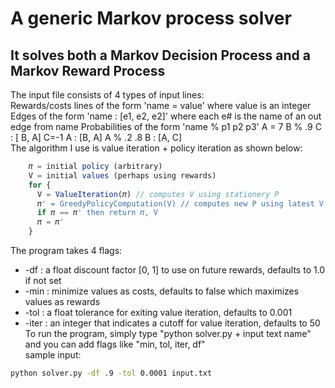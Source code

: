 # A generic Markov process solver
## It solves both a Markov Decision Process and a Markov Reward Process
The input file consists of 4 types of input lines:
</br>
Rewards/costs lines of the form 'name = value' where value is an integer
Edges of the form 'name : [e1, e2, e2]' where each e# is the name of an out edge from name
Probabilities of the form 'name % p1 p2 p3'
    A = 7
    B % .9
    C : [ B, A]
    C=-1
    A : [B, A]
    A % .2 .8
    B : [A, C]
</br>
The algorithm I use is value iteration + policy iteration as shown below:
```javascript
    𝜋 = initial policy (arbitrary)
    V = initial values (perhaps using rewards)
    for {
      V = ValueIteration(𝜋) // computes V using stationery P
      𝜋' = GreedyPolicyComputation(V) // computes new P using latest V
      if 𝜋 == 𝜋' then return 𝜋, V
      𝜋 = 𝜋'
    }
```
The program takes 4 flags:
* -df : a float discount factor [0, 1] to use on future rewards, defaults to 1.0 if not set
* -min : minimize values as costs, defaults to false which maximizes values as rewards
* -tol : a float tolerance for exiting value iteration, defaults to 0.001
* -iter : an integer that indicates a cutoff for value iteration, defaults to 50
To run the program, simply type "python solver.py + input text name" and you can add flags like "min, tol, iter, df" </br>
sample input:
```bash
python solver.py -df .9 -tol 0.0001 input.txt
```